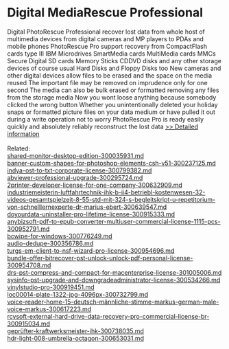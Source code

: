 # Digital MediaRescue Professional
Digital PhotoRescue Professional recover lost data from whole host of multimedia devices from digital cameras and MP players to PDAs and mobile phones PhotoRescue Pro support recovery from CompactFlash cards type III IBM Microdrives SmartMedia cards MultiMedia cards MMCs Secure Digital SD cards Memory Sticks CDDVD disks and any other storage devices of course usual Hard Disks and Floppy Disks too New cameras and other digital devices allow files to be erased and the space on the media reused The important file may be removed on imprudence only for one second The media can also be bulk erased or formatted removing any files from the storage media Now you wont loose anything because somebody clicked the wrong button Whether you unintentionally deleted your holiday snaps or formatted picture files on your data medium or have pulled it out during a write operation not to worry PhotoRescue Pro is ready easily quickly and absolutely reliably reconstruct the lost data
[>> Detailed information](https://secure.shareit.com/shareit/product.html?productid=300002545&affiliateid=200057808)<br/><br/>Related:
<br />[shared-monitor-desktop-edition-300035931.md](https://github.com/downloadplanet/downloadplanet/blob/main/shared-monitor-desktop-edition-300035931.md)<br />[banner-custom-shapes-for-photoshop-elements-csh-v51-300237125.md](https://github.com/downloadplanet/downloadplanet/blob/main/banner-custom-shapes-for-photoshop-elements-csh-v51-300237125.md)<br />[indya-ost-to-txt-corporate-license-300799382.md](https://github.com/downloadplanet/downloadplanet/blob/main/indya-ost-to-txt-corporate-license-300799382.md)<br />[abviewer-professional-upgrade-300295724.md](https://github.com/downloadplanet/downloadplanet/blob/main/abviewer-professional-upgrade-300295724.md)<br />[2printer-developer-license-for-one-company-300632909.md](https://github.com/downloadplanet/downloadplanet/blob/main/2printer-developer-license-for-one-company-300632909.md)<br />[industriemeisterin-luftfahrtechnik-ihk-b-ii4-betriebl-kostenwesen-32-videos-gesamtspielzeit-8-55-std-mit-324-s-begleitskript-u-repetitorium-von-schnelllernexperte-dr-marius-ebert-300639547.md](https://github.com/downloadplanet/downloadplanet/blob/main/industriemeisterin-luftfahrtechnik-ihk-b-ii4-betriebl-kostenwesen-32-videos-gesamtspielzeit-8-55-std-mit-324-s-begleitskript-u-repetitorium-von-schnelllernexperte-dr-marius-ebert-300639547.md)<br />[doyourdata-uninstaller-pro-lifetime-license-300915333.md](https://github.com/downloadplanet/downloadplanet/blob/main/doyourdata-uninstaller-pro-lifetime-license-300915333.md)<br />[anybizsoft-pdf-to-epub-converter-multiuser-commercial-license-1115-pcs-300952791.md](https://github.com/downloadplanet/downloadplanet/blob/main/anybizsoft-pdf-to-epub-converter-multiuser-commercial-license-1115-pcs-300952791.md)<br />[bcwipe-for-windows-300776249.md](https://github.com/downloadplanet/downloadplanet/blob/main/bcwipe-for-windows-300776249.md)<br />[audio-dedupe-300356786.md](https://github.com/downloadplanet/downloadplanet/blob/main/audio-dedupe-300356786.md)<br />[turgs-em-client-to-nsf-wizard-pro-license-300954696.md](https://github.com/downloadplanet/downloadplanet/blob/main/turgs-em-client-to-nsf-wizard-pro-license-300954696.md)<br />[bundle-offer-bitrecover-pst-unlock-unlock-pdf-personal-license-300954708.md](https://github.com/downloadplanet/downloadplanet/blob/main/bundle-offer-bitrecover-pst-unlock-unlock-pdf-personal-license-300954708.md)<br />[drs-pst-compress-and-compact-for-macenterprise-license-301005006.md](https://github.com/downloadplanet/downloadplanet/blob/main/drs-pst-compress-and-compact-for-macenterprise-license-301005006.md)<br />[sysinfo-pst-upgrade-and-downgradeadministrator-license-300534266.md](https://github.com/downloadplanet/downloadplanet/blob/main/sysinfo-pst-upgrade-and-downgradeadministrator-license-300534266.md)<br />[vinylstudio-pro-300919451.md](https://github.com/downloadplanet/downloadplanet/blob/main/vinylstudio-pro-300919451.md)<br />[loc00014-plate-1322-jpg-4096px-300732799.md](https://github.com/downloadplanet/downloadplanet/blob/main/loc00014-plate-1322-jpg-4096px-300732799.md)<br />[voice-reader-home-15-deutsch-männliche-stimme-markus-german-male-voice-markus-300617223.md](https://github.com/downloadplanet/downloadplanet/blob/main/voice-reader-home-15-deutsch-männliche-stimme-markus-german-male-voice-markus-300617223.md)<br />[rcysoft-external-hard-drive-data-recovery-pro-commercial-license-br-300915034.md](https://github.com/downloadplanet/downloadplanet/blob/main/rcysoft-external-hard-drive-data-recovery-pro-commercial-license-br-300915034.md)<br />[geprüfter-kraftwerksmeister-ihk-300738035.md](https://github.com/downloadplanet/downloadplanet/blob/main/geprüfter-kraftwerksmeister-ihk-300738035.md)<br />[hdr-light-008-umbrella-octagon-300653031.md](https://github.com/downloadplanet/downloadplanet/blob/main/hdr-light-008-umbrella-octagon-300653031.md)